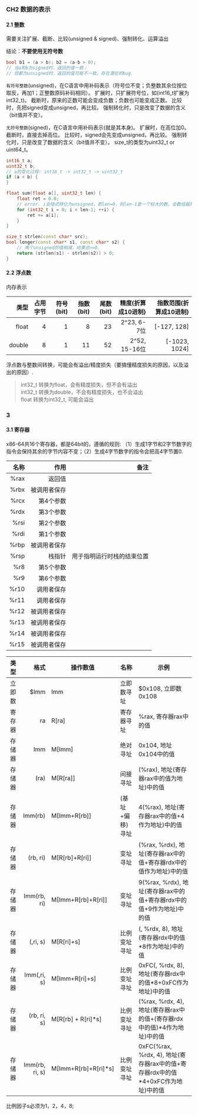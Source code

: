 
###                           CH2 数据的表示

#### 2.1 整数
需要关注扩展、截断、比较(unsigned & signed)、强制转化、运算溢出

结论：**不要使用无符号数**

```cpp
bool b1 = (a > b); b2 = (a-b > 0);
// 当a和b为signed时，返回的值一致；
// 但都为unsigned时，返回的值可能不一致。存在潜在的bug.
```

`有符号整数`(unsigned)，在C语言中用补码表示（符号位不变；负整数其余位按位取反，再加1；正整数原码补码相同）。
扩展时，只扩展符号位，如(int16_t扩展为int32_t)。
截断时，原来的正数可能会变成负数；负数也可能变成正数。
比较时，先把signed变成unsigned，再比较。
强制转化时，只是改变了数据的含义（bit值并不变）。

`无符号整数`(signed)，在C语言中用补码表示(就是其本身)。
扩展时，在高位加0。
截断时，直接去掉高位。
比较时，signed会先变成unsigned，再比较。
强制转化时，只是改变了数据的含义（bit值并不变）。
size_t的类型为uint32_t or uint64_t。

```cpp
int16_t a;
uint32_t b;
// a的变化过程: int16_t -> int32_t -> uint32_t
if (a < b) {
}
```

```cpp
float sum(float a[], uint32_t len) {
    float ret = 0.0;
    // error. i会隐式转化为unsigned，若len=0，则len-1是一个较大的数，会数组越界
    for (int32_t i = 0; i < len-1; ++i) {
        ret += a[i];
    }
}
```

```cpp
size_t strlen(const char* src);
bool longer(const char* s1, const char* s2) {
    // 两个unsigned的值相减，结果总>=0.
    return (strlen(s1) - strlen(s2)) > 0;
}
```

#### 2.2 浮点数
内存表示

  类型|占用字节|符号(bit)|指数(bit)|尾数(bit)|精度(折算成10进制)|指数范围(折算成10进制)|
-----:|-------:|--------:|--------:|--------:|-----------------:|---------------------:|
float |      4 |       1 |       8 |      23 |    2^23, 6-7位   |          [-127, 128] |
double|      8 |       1 |      11 |      52 |    2^52, 15-16位 |        [-1023, 1024] |

浮点数与整数间转换，可能会有溢出/精度损失（要搞懂精度损失的原因，以及溢出的原因）.
> int32_t 转换为float，会有精度损失，但不会有溢出 <br/>
> int32_t 转换为double，不会有精度损失，也不会溢出 <br/>
> float 转换为int32_t, 可能会溢出 <br/>

### 3
#### 3.1 寄存器
x86-64共16个寄存器，都是64bit的，遵循的规则:
（1）生成1字节和2字节数字的指令会保持其余的字节内容不变；（2）生成4字节数字的指令会把高4字节置0.

 名称 |     作用    | 备注 |
-----:|------------:|-----:|
 %rax |返回值       |
 %rbx |被调用者保存 |
 %rcx |第4个参数    |
 %rdx |第3个参数    |
 %rsi |第2个参数    |
 %rdi |第1个参数    |
 %rbp |被调用者保存 |
 %rsp |栈指针       |用于指明运行时栈的结束位置
 %r8  |第5个参数    |
 %r9  |第6个参数    |
 %r10 |调用者保存   |
 %r11 |调用者保存   |
 %r12 |被调用者保存 |
 %r13 |被调用者保存 |
 %r14 |被调用者保存 |
 %r15 |被调用者保存 |

 类型 |       格式     |       操作数值       |       名称      |     示例   |
-----:|---------------:|--------------------- |-----------------|------------|
立即数|           $Imm | Imm                  | 立即数寻址      | $0x108, 立即数0x108 |
寄存器|           ra   | R[ra]                | 寄存器寻址      | %rax, 寄存器rax中的值 |
存储器|           Imm  | M[Imm]               | 绝对寻址        | 0x104, 地址0x104中的值| 
存储器|           (ra) | M[R[ra]]             | 间接寻址        | (%rax), 地址(寄存器rax中的值为地址)中的值 |
存储器|        Imm(rb) | M[Imm+R[rb]]         | (基址+偏移)寻址 | 4(%rax), 地址(寄存器rax中的值+4作为地址)中的值 |
存储器|       (rb, ri) | M[R[rb]+R[ri]]       | 变址寻址        | (%rax, %rdx), 地址(寄存器rax中的值+寄存器rdx中的值作为地址)中的值 |
存储器|    Imm(rb, ri) | M[Imm+R[rb]+R[ri]]   | 变址寻址        | 9(%rax, %rdx), 地址(寄存器rax中的值+寄存器rdx中的值+9作为地址)中的值 | 
存储器|       (,ri, s) | M[R[ri]+s]           | 比例变址寻址    | (, %rdx, 8), 地址(寄存器rdx中的值*8作为地址)中的值 |
存储器|    Imm(,ri, s) | M[Imm+R[ri]+s]       | 比例变址寻址    | 0xFC(, %rdx, 8), 地址(寄存器rdx中的值*8+0xFC作为地址)中的值 |
存储器|    (rb, ri, s) | M[R[rb] + R[ri]*s]   | 比例变址寻址    | (%rax, %rdx, 4), 地址(寄存器rax中的值+(寄存器rdx中的值)*4作为地址)中的值 |
存储器| Imm(rb, ri, s) | M[Imm+R[rb]+R[ri]*s] | 比例变址寻址    | 0xFC(%rax, %rdx, 4), 地址(寄存器rax中的值+寄存器rdx中的值*4+0xFC作为地址)中的值 |

比例因子s必须为1，2，4，8;
